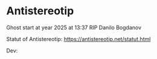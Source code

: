 Antistereotip
=============
Ghost start at year 2025 at 13:37
RIP Danilo Bogdanov

Statut of Antistereotip:
https://antistereotip.net/statut.html

Dev:



